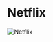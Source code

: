 # Netflix 

![Netflix](https://user-images.githubusercontent.com/108693860/186163832-36a115be-fe60-41e7-920b-4fd975bb9508.png)

